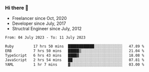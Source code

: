 ### Hi there 👋

- Freelancer since Oct, 2020
- Developer since July, 2017
- Structral Engineer since July, 2012

<!--START_SECTION:waka-->

```txt
From: 04 July 2023 - To: 11 July 2023

Ruby         17 hrs 50 mins  ████████████░░░░░░░░░░░░░   47.89 %
ERB          7 hrs 50 mins   █████▒░░░░░░░░░░░░░░░░░░░   21.04 %
TypeScript   6 hrs 43 mins   ████▓░░░░░░░░░░░░░░░░░░░░   18.08 %
JavaScript   2 hrs 54 mins   ██░░░░░░░░░░░░░░░░░░░░░░░   07.81 %
YAML         1 hr 7 mins     ▓░░░░░░░░░░░░░░░░░░░░░░░░   03.00 %
```

<!--END_SECTION:waka-->
